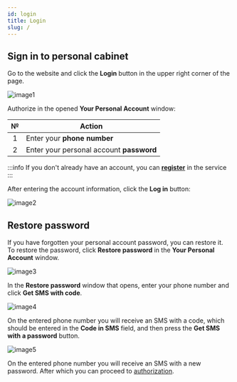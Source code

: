 ```yaml
---
id: login
title: Login
slug: /
---
```


## Sign in to personal cabinet

Go to the website and click the **Login** button in the upper right corner of the page.

![image1](/img/instruction/general/login/image1.png)

Authorize in the opened **Your Personal Account** window:

|  №  | Action |
| :-: | ------ |
| 1 | Enter your **phone number** |
| 2 | Enter your personal account **password** |

:::info
If you don't already have an account, you can [**register**](/docs/instruction/general/registration.md) in the service
:::

After entering the account information, click the **Log in** button:

![image2](/img/instruction/general/login/image2.png)

## Restore password

If you have forgotten your personal account password, you can restore it. To restore the password, click **Restore password** in the **Your Personal Account** window.

![image3](/img/instruction/general/login/image3.png)

In the **Restore password** window that opens, enter your phone number and click **Get SMS with code**.

![image4](/img/instruction/general/login/image4.png)

On the entered phone number you will receive an SMS with a code, which should be entered in the **Code in SMS** field, and then press the **Get SMS with a password** button.

![image5](/img/instruction/general/login/image5.png)

On the entered phone number you will receive an SMS with a new password. After which you can proceed to [authorization](#sign-in-to-personal-cabinet).
